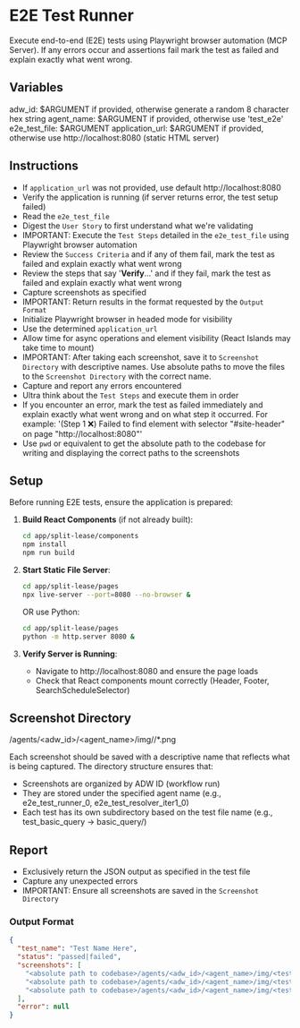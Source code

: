 # E2E Test Runner

Execute end-to-end (E2E) tests using Playwright browser automation (MCP Server). If any errors occur and assertions fail mark the test as failed and explain exactly what went wrong.

## Variables

adw_id: $ARGUMENT if provided, otherwise generate a random 8 character hex string
agent_name: $ARGUMENT if provided, otherwise use 'test_e2e'
e2e_test_file: $ARGUMENT
application_url: $ARGUMENT if provided, otherwise use http://localhost:8080 (static HTML server)

## Instructions

- If `application_url` was not provided, use default http://localhost:8080
- Verify the application is running (if server returns error, the test setup failed)
- Read the `e2e_test_file`
- Digest the `User Story` to first understand what we're validating
- IMPORTANT: Execute the `Test Steps` detailed in the `e2e_test_file` using Playwright browser automation
- Review the `Success Criteria` and if any of them fail, mark the test as failed and explain exactly what went wrong
- Review the steps that say '**Verify**...' and if they fail, mark the test as failed and explain exactly what went wrong
- Capture screenshots as specified
- IMPORTANT: Return results in the format requested by the `Output Format`
- Initialize Playwright browser in headed mode for visibility
- Use the determined `application_url`
- Allow time for async operations and element visibility (React Islands may take time to mount)
- IMPORTANT: After taking each screenshot, save it to `Screenshot Directory` with descriptive names. Use absolute paths to move the files to the `Screenshot Directory` with the correct name.
- Capture and report any errors encountered
- Ultra think about the `Test Steps` and execute them in order
- If you encounter an error, mark the test as failed immediately and explain exactly what went wrong and on what step it occurred. For example: '(Step 1 ❌) Failed to find element with selector "#site-header" on page "http://localhost:8080"'
- Use `pwd` or equivalent to get the absolute path to the codebase for writing and displaying the correct paths to the screenshots

## Setup

Before running E2E tests, ensure the application is prepared:

1. **Build React Components** (if not already built):
   ```bash
   cd app/split-lease/components
   npm install
   npm run build
   ```

2. **Start Static File Server**:
   ```bash
   cd app/split-lease/pages
   npx live-server --port=8080 --no-browser &
   ```
   OR use Python:
   ```bash
   cd app/split-lease/pages
   python -m http.server 8080 &
   ```

3. **Verify Server is Running**:
   - Navigate to http://localhost:8080 and ensure the page loads
   - Check that React components mount correctly (Header, Footer, SearchScheduleSelector)

## Screenshot Directory

<absolute path to codebase>/agents/<adw_id>/<agent_name>/img/<directory name based on test file name>/*.png

Each screenshot should be saved with a descriptive name that reflects what is being captured. The directory structure ensures that:
- Screenshots are organized by ADW ID (workflow run)
- They are stored under the specified agent name (e.g., e2e_test_runner_0, e2e_test_resolver_iter1_0)
- Each test has its own subdirectory based on the test file name (e.g., test_basic_query → basic_query/)

## Report

- Exclusively return the JSON output as specified in the test file
- Capture any unexpected errors
- IMPORTANT: Ensure all screenshots are saved in the `Screenshot Directory`

### Output Format

```json
{
  "test_name": "Test Name Here",
  "status": "passed|failed",
  "screenshots": [
    "<absolute path to codebase>/agents/<adw_id>/<agent_name>/img/<test name>/01_<descriptive name>.png",
    "<absolute path to codebase>/agents/<adw_id>/<agent_name>/img/<test name>/02_<descriptive name>.png",
    "<absolute path to codebase>/agents/<adw_id>/<agent_name>/img/<test name>/03_<descriptive name>.png"
  ],
  "error": null
}
```